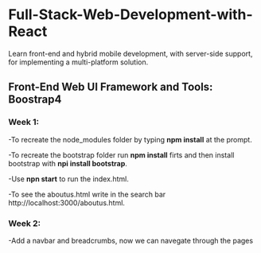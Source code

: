 # Full-Stack-Web-Development-with-React
Learn front-end and hybrid mobile development, with server-side support, for implementing a multi-platform solution.

## Front-End Web UI Framework and Tools: Boostrap4
### Week 1:
-To recreate the node_modules folder by typing **npm install** at the prompt.

-To recreate the bootstrap folder run **npm install** firts and then install bootstrap with **npi install bootstrap**.

-Use **npn start** to run the index.html.

-To see the aboutus.html write in the search bar http://localhost:3000/aboutus.html.
### Week 2:
 -Add a navbar and breadcrumbs, now we can navegate through the pages 
